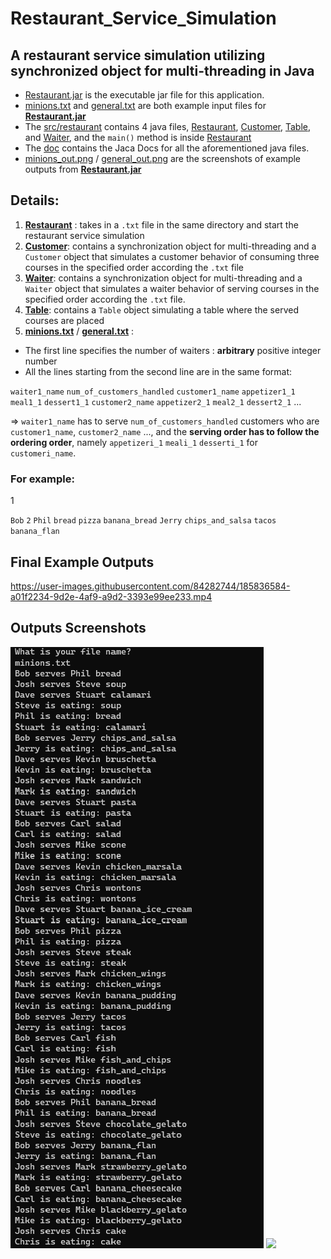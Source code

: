 # Restaurant_Service_Simulation

## A restaurant service simulation utilizing synchronized object for multi-threading in Java
* [Restaurant.jar](Restaurant.jar) is the executable jar file for this application.
* [minions.txt](minions.txt) and [general.txt](general.txt) are both example input files for **[Restaurant.jar](Restaurant.jar)**
* The [src/restaurant](src/restaurant) contains 4 java files, [Restaurant](src/restaurant/Restaurant.java), [Customer](src/restaurant/Customer.java), 
 [Table](src/restaurant/Table.java), and [Waiter](src/restaurant/Waiter.java), and the `main()` method is inside [Restaurant](src/restaurant/Restaurant.java)
* The [doc](doc) contains the Jaca Docs for all the aforementioned java files.
* [minions_out.png](minions_out.png) / [general_out.png](general_out.png) are the screenshots of example outputs from **[Restaurant.jar](Restaurant.jar)**


## Details:
1. **[Restaurant](src/restaurant/Restaurant.java)** : takes in a `.txt` file in the same directory and start the restaurant service simulation
2. **[Customer](src/restaurant/Customer.java)**: contains a synchronization object for multi-threading and a `Customer` object that simulates a customer behavior of consuming three courses in the specified order according the  `.txt` file
3. **[Waiter](src/restaurant/Waiter.java)**: contains a synchronization object for multi-threading and a `Waiter` object that simulates a waiter behavior of serving courses in the specified order according the  `.txt` file.
4. **[Table](src/restaurant/Table.java)**: contains a `Table` object simulating a table where the served courses are placed
5. **[minions.txt](minions.txt)** / **[general.txt](general.txt)** : 

* The first line specifies the number of waiters :  **arbitrary** positive integer number
* All the lines starting from the second line are in the same format:


`waiter1_name`  `num_of_customers_handled` `customer1_name` `appetizer1_1` `meal1_1` `dessert1_1` `customer2_name` `appetizer2_1` `meal2_1` `dessert2_1` ...

=> `waiter1_name` has  to serve `num_of_customers_handled` customers who are `customer1_name`, `customer2_name` ..., and the **serving order has to follow the ordering order**, namely `appetizeri_1` `meali_1` `desserti_1` for `customeri_name`.

### For example:

1

`Bob` `2` `Phil` `bread` `pizza` `banana_bread` `Jerry` `chips_and_salsa` `tacos` `banana_flan` 

## Final Example Outputs 



https://user-images.githubusercontent.com/84282744/185836584-a01f2234-9d2e-4af9-a9d2-3393e99ee233.mp4


Outputs Screenshots
---
<p float="left">
    <img src="minions_out.png">
    <img src="general.png">
</p>

